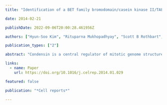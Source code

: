 ```yaml
---
title: "Identification of a BET family bromodomain/casein kinase II/TAF-containing complex as a regulator of mitotic condensin function"

date: 2014-02-21

publishDate: 2022-09-06T20:00:28.461956Z

authors: ["Hyun-Soo Kim", "Rituparna Mukhopadhyay", "Scott B Rothbart", "Andrea C Silva", "Vincent Vanoosthuyse", "Ernest Radovani", "Thomas Kislinger", "Assen Roguev", "Colm J. Ryan", "Jiewei Xu", " others"]

publication_types: ["2"]

abstract: "Condensin is a central regulator of mitotic genome structure with mutants showing poorly condensed chromosomes and profound segregation defects. Here, we identify NCT, a complex comprising the *N*rc1 BET-family tandem bromodomain protein (SPAC631.02), casein kinase II (CKII), and several *T*AFs, as a regulator of condensin function. We show that NCT and condensin bind similar genomic regions but only briefly colocalize during the periods of chromosome condensation and decondensation. This pattern of NCT binding at the core centromere, the region of maximal condensin enrichment, tracks the abundance of acetylated histone H4, as regulated by the Hat1-Mis16 acetyltransferase complex and recognized by the first Nrc1 bromodomain. Strikingly, mutants in NCT or Hat1-Mis16 restore the formation of segregation-competent chromosomes in cells containing defective condensin. These results are consistent with a model where NCT targets CKII to chromatin in a cell-cycle-directed manner in order to modulate the activity of condensin during chromosome condensation and decondensation."

links:
  - name: Paper
    url: https://doi.org/10.1016/j.celrep.2014.01.029

featured: false

publication: "*Cell reports*"

---
```


